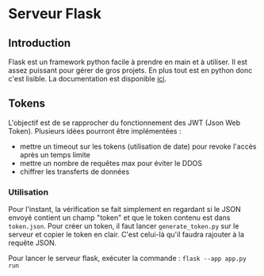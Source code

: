 # Serveur Flask #

## Introduction ##  
Flask est un framework python facile à prendre en main et à utiliser. Il est assez puissant pour gérer de gros projets. 
En plus tout est en python donc c'est lisible. La documentation est disponible 
[ici](https://flask.palletsprojects.com/en/2.3.x/).

## Tokens ##  
L'objectif est de se rapprocher du fonctionnement des JWT (Json Web Token). Plusieurs idées pourront être implémentées :
- mettre un timeout sur les tokens (utilisation de date) pour revoke l'accès après un temps limite
- mettre un nombre de requêtes max pour éviter le DDOS
- chiffrer les transferts de données 

### Utilisation 
Pour l'instant, la vérification se fait simplement en regardant si le JSON envoyé contient un champ "token" et que le 
token contenu est dans `token.json`. Pour créer un token, il faut lancer `generate_token.py` sur le serveur et copier
le token en clair. C'est celui-là qu'il faudra rajouter à la requête JSON. 

Pour lancer le serveur flask, exécuter la commande : `flask --app app.py run`
